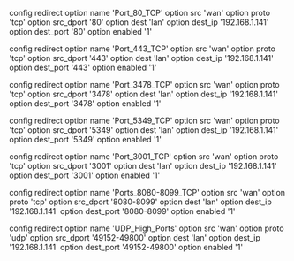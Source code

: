 config redirect
        option name 'Port_80_TCP'
        option src 'wan'
        option proto 'tcp'
        option src_dport '80'
        option dest 'lan'
        option dest_ip '192.168.1.141'
        option dest_port '80'
        option enabled '1'

config redirect
        option name 'Port_443_TCP'
        option src 'wan'
        option proto 'tcp'
        option src_dport '443'
        option dest 'lan'
        option dest_ip '192.168.1.141'
        option dest_port '443'
        option enabled '1'

config redirect
        option name 'Port_3478_TCP'
        option src 'wan'
        option proto 'tcp'
        option src_dport '3478'
        option dest 'lan'
        option dest_ip '192.168.1.141'
        option dest_port '3478'
        option enabled '1'

config redirect
        option name 'Port_5349_TCP'
        option src 'wan'
        option proto 'tcp'
        option src_dport '5349'
        option dest 'lan'
        option dest_ip '192.168.1.141'
        option dest_port '5349'
        option enabled '1'

config redirect
        option name 'Port_3001_TCP'
        option src 'wan'
        option proto 'tcp'
        option src_dport '3001'
        option dest 'lan'
        option dest_ip '192.168.1.141'
        option dest_port '3001'
        option enabled '1'

config redirect
        option name 'Ports_8080-8099_TCP'
        option src 'wan'
        option proto 'tcp'
        option src_dport '8080-8099'
        option dest 'lan'
        option dest_ip '192.168.1.141'
        option dest_port '8080-8099'
        option enabled '1'

config redirect
        option name 'UDP_High_Ports'
        option src 'wan'
        option proto 'udp'
        option src_dport '49152-49800'
        option dest 'lan'
        option dest_ip '192.168.1.141'
        option dest_port '49152-49800'
        option enabled '1'